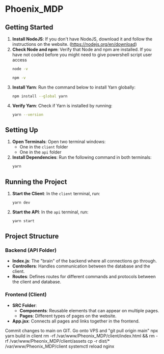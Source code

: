 # Phoenix_MDP

## Getting Started

1. **Install NodeJS**: If you don't have NodeJS, download it and follow the instructions on the website. (https://nodejs.org/en/download)
2. **Check Node and npm**: Verify that Node and npm are installed. If you have not coded before you might need to give powershell script user access
    ```bash
    node -v
    ```
    ```bash
    npm -v
    ```
3. **Install Yarn**: Run the command below to install Yarn globally:
    ```bash
    npm install --global yarn
    ```
4. **Verify Yarn**: Check if Yarn is installed by running:
    ```bash
    yarn --version
    ```

## Setting Up

1. **Open Terminals**: Open two terminal windows:
    - One in the `client` folder
    - One in the `api` folder
2. **Install Dependencies**: Run the following command in both terminals:
    ```bash
    yarn
    ```

## Running the Project

1. **Start the Client**: In the `client` terminal, run:
    ```bash
    yarn dev
    ```
2. **Start the API**: In the `api` terminal, run:
    ```bash
    yarn start
    ```

## Project Structure

### Backend (API Folder)

- **Index.js**: The "brain" of the backend where all connections go through.
- **Controllers**: Handles communication between the database and the client.
- **Routes**: Defines routes for different commands and protocols between the client and database.

### Frontend (Client)

- **SRC Folder**:
    - **Components**: Reusable elements that can appear on multiple pages.
    - **Pages**: Different types of pages on the website.
- **App.jsx**: Connects all pages and links together in the frontend.

Commit changes to main on GIT. Go onto VPS and "git pull origin main"
npx yarn build in client
rm -rf /var/www/Pheonix_MDP/client/index.html && rm -rf /var/www/Pheonix_MDP/client/assets
cp -r dist/* /var/www/Pheonix_MDP/client
systemctl reload nginx